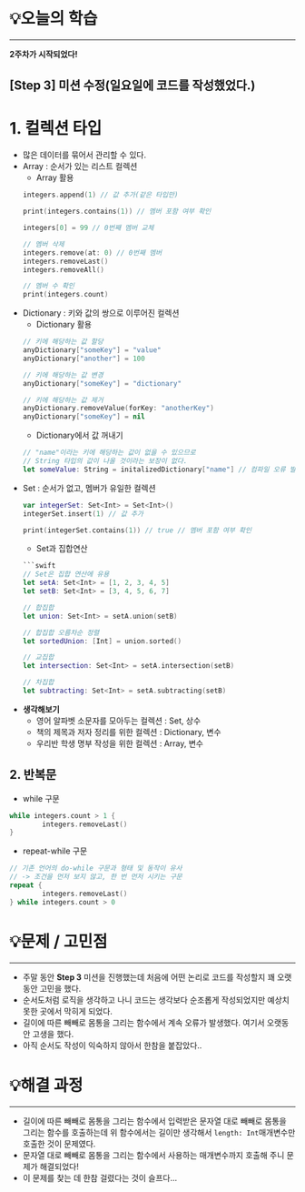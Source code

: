 # 💡오늘의 학습
---
**2주차가 시작되었다!**
## [Step 3] 미션 수정(일요일에 코드를 작성했었다.)
# 1. 컬렉션 타입
- 많은 데이터를 묶어서 관리할 수 있다.
- Array : 순서가 있는 리스트 컬렉션
    - Array 활용
    ```swift
    integers.append(1) // 값 추가(같은 타입만)

    print(integers.contains(1)) // 멤버 포함 여부 확인

    integers[0] = 99 // 0번째 멤버 교체

    // 멤버 삭제
    integers.remove(at: 0) // 0번째 멤버
    integers.removeLast()
    integers.removeAll()

    // 멤버 수 확인
    print(integers.count)
    ```
- Dictionary : 키와 값의 쌍으로 이루어진 컬렉션
    - Dictionary 활용
    ```swift
    // 키에 해당하는 값 할당
    anyDictionary["someKey"] = "value"
    anyDictionary["another"] = 100

    // 키에 해당하는 값 변경
    anyDictionary["someKey"] = "dictionary"

    // 키에 해당하는 값 제거
    anyDictionary.removeValue(forKey: "anotherKey")
    anyDictionary["someKey"] = nil
    ```
    - Dictionary에서 값 꺼내기
    ```swift
    // "name"이라는 키에 해당하는 값이 없을 수 있으므로 
    // String 타입의 값이 나올 것이라는 보장이 없다.
    let someValue: String = initalizedDictionary["name"] // 컴파일 오류 발생
    ```
- Set : 순서가 없고, 멤버가 유일한 컬렉션
    ```swift
    var integerSet: Set<Int> = Set<Int>()
    integerSet.insert(1) // 값 추가

    print(integerSet.contains(1)) // true // 멤버 포함 여부 확인
    ```
    - Set과 집합연산
    ```swift
    ```swift
    // Set은 집합 연산에 유용
    let setA: Set<Int> = [1, 2, 3, 4, 5]
    let setB: Set<Int> = [3, 4, 5, 6, 7]

    // 합집합
    let union: Set<Int> = setA.union(setB)

    // 합집합 오름차순 정렬
    let sortedUnion: [Int] = union.sorted()

    // 교집합
    let intersection: Set<Int> = setA.intersection(setB)

    // 차집합
    let subtracting: Set<Int> = setA.subtracting(setB)
    ```
- **생각해보기**
    - 영어 알파벳 소문자를 모아두는 컬렉션 : Set, 상수
    - 책의 제목과 저자 정리를 위한 컬렉션 : Dictionary, 변수
    - 우리반 학생 명부 작성을 위한 컬렉션 : Array, 변수
## 2. 반복문
- while 구문
```swift
while integers.count > 1 {
		integers.removeLast()
}
```
- repeat-while 구문
```swift
// 기존 언어의 do-while 구문과 형태 및 동작이 유사
// -> 조건을 먼저 보지 않고, 한 번 먼저 시키는 구문
repeat {
		integers.removeLast()
} while integers.count > 0
```

# 💡문제 / 고민점
---
- 주말 동안 **Step 3** 미션을 진행했는데 처음에 어떤 논리로 코드를 작성할지 꽤 오랫동안 고민을 했다.
- 순서도처럼 로직을 생각하고 나니 코드는 생각보다 순조롭게 작성되었지만 예상치 못한 곳에서 막히게 되었다.
- 길이에 따른 빼빼로 몸통을 그리는 함수에서 계속 오류가 발생했다. 여기서 오랫동안 고생을 했다.
- 아직 순서도 작성이 익숙하지 않아서 한참을 붙잡았다..

# 💡해결 과정
---
- 길이에 따른 빼빼로 몸통을 그리는 함수에서 입력받은 문자열 대로 빼빼로 몸통을 그리는 함수를 호출하는데 위 함수에서는 길이만 생각해서 ```length: Int```매개변수만 호출한 것이 문제였다.
- 문자열 대로 빼빼로 몸통을 그리는 함수에서 사용하는 매개변수까지 호출해 주니 문제가 해결되었다!
- 이 문제를 찾는 데 한참 걸렸다는 것이 슬프다...

